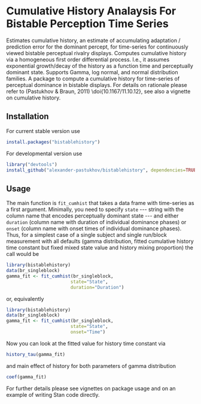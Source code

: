 # Cumulative History Analaysis For Bistable Perception Time Series

Estimates cumulative history, an estimate of accumulating adaptation / prediction error for the dominant percept,  for time-series for continuously viewed bistable perceptual rivalry displays. Computes cumulative history via a homogeneous first order differential process. I.e., it assumes exponential growth/decay of the history as a function time and perceptually dominant state. Supports Gamma, log normal, and normal distribution families. A package to compute a cumulative history for time-series of perceptual dominance in bistable displays. For details on rationale please refer to (Pastukhov & Braun, 2011) \doi{10.1167/11.10.12}, see also a vignette on cumulative history.

## Installation

For current stable version use
```r
install.packages("bistablehistory")
```

For developmental version use

```r
library("devtools")
install_github("alexander-pastukhov/bistablehistory", dependencies=TRUE)
```

## Usage

The main function is `fit_cumhist` that takes a data frame with time-series as a first argument. Minimally, you need to specify `state` --- string with the column name that encodes perceptually dominant state --- and either `duration` (column name with duration of individual dominance phases) or `onset` (column name with onset times of individual dominance phases). Thus, for a simplest case of a single subject and single run/block measurement with all defaults (gamma distribution, fitted cumulative history time constant but fixed mixed state value and history mixing proportion) the call would be
```r
library(bistablehistory)
data(br_singleblock)
gamma_fit <- fit_cumhist(br_singleblock,
                        state="State",
                        duration="Duration")
```
or, equivalently
```r
library(bistablehistory)
data(br_singleblock)
gamma_fit <- fit_cumhist(br_singleblock,
                        state="State",
                        onset="Time")
```

Now you can look at the fitted value for history time constant via
```r
history_tau(gamma_fit)
```

and main effect of history for both parameters of gamma distribution
```r
coef(gamma_fit)
```

For further details please see vignettes on package usage and on an example of writing Stan code directly.
